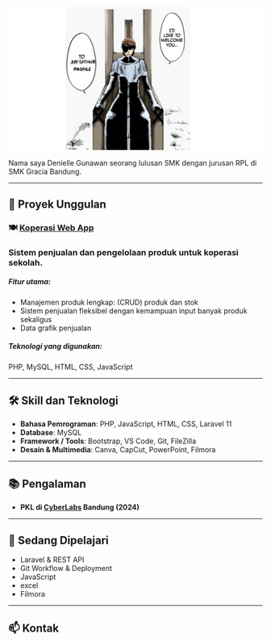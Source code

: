 <div align="center">
  <img src="asset/welcome.png" alt="denil" width="100%" height="50%"/>
</div>

Nama saya Denielle Gunawan seorang lulusan SMK dengan jurusan RPL di SMK Gracia Bandung. 

---

## 🚀 Proyek Unggulan

### 🍽️ [Koperasi Web App](https://github.com/Denielle-Gunawan/miniel-store)
### Sistem penjualan dan pengelolaan produk untuk koperasi sekolah.
##### Fitur utama:

- Manajemen produk lengkap: (CRUD) produk dan stok
- Sistem penjualan fleksibel dengan kemampuan input banyak produk sekaligus
- Data grafik penjualan

##### Teknologi yang digunakan:
PHP, MySQL, HTML, CSS, JavaScript


---

## 🛠️ Skill dan Teknologi

- **Bahasa Pemrograman**: PHP, JavaScript, HTML, CSS, Laravel 11
- **Database**: MySQL
- **Framework / Tools**: Bootstrap, VS Code, Git, FileZilla
- **Desain & Multimedia**: Canva, CapCut, PowerPoint, Filmora

---

## 📚 Pengalaman

- **PKL di [CyberLabs](https://cyberlabs.co.id/) Bandung (2024)**  


---

## 🎯 Sedang Dipelajari

- Laravel & REST API
- Git Workflow & Deployment
- JavaScript
- excel
- Filmora


---

## 📫 Kontak

